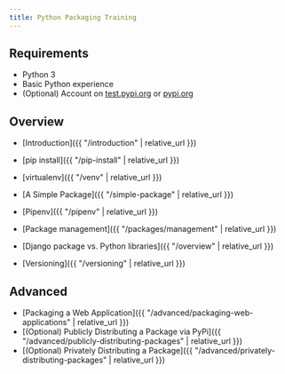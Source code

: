 ```yaml
---
title: Python Packaging Training
---
```


## Requirements
- Python 3
- Basic Python experience
- (Optional) Account on [test.pypi.org](https://test.pypi.org) or [pypi.org](https://pypi.org)

## Overview

- [Introduction]({{ "/introduction" | relative_url }})
- [pip install]({{ "/pip-install" | relative_url }})
- [virtualenv]({{ "/venv" | relative_url }})
- [A Simple Package]({{ "/simple-package" | relative_url }})
- [Pipenv]({{ "/pipenv" | relative_url }})

- [Package management]({{ "/packages/management" | relative_url }})
- [Django package vs. Python libraries]({{ "/overview" | relative_url }})
- [Versioning]({{ "/versioning" | relative_url }})

## Advanced
- [Packaging a Web Application]({{ "/advanced/packaging-web-applications" | relative_url }})
- [(Optional) Publicly Distributing a Package via PyPi]({{ "/advanced/publicly-distributing-packages" | relative_url }})
- [(Optional) Privately Distributing a Package]({{ "/advanced/privately-distributing-packages" | relative_url }})
